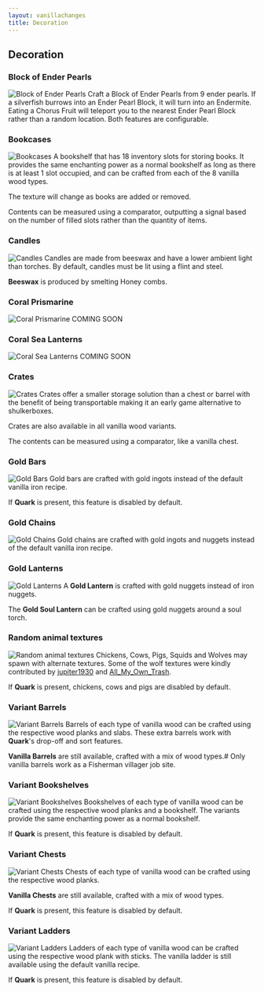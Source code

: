 ```yaml
---
layout: vanillachanges
title: Decoration
---
```


## Decoration

### Block of Ender Pearls
![Block of Ender Pearls](https://i.postimg.cc/k5kZnkBj/Block-of-ender-pearls.png)
Craft a Block of Ender Pearls from 9 ender pearls.  If a silverfish burrows into an Ender Pearl Block, it will turn into an Endermite.  Eating a Chorus Fruit will teleport you to the nearest Ender Pearl Block rather than a random location.  Both features are configurable.

### Bookcases
![Bookcases](https://i.postimg.cc/tJzmNJDf/Bookshelf-chests.png)
A bookshelf that has 18 inventory slots for storing books.
It provides the same enchanting power as a normal bookshelf as long as there is at least 1 slot occupied, and can be crafted from each of the 8 vanilla wood types.

The texture will change as books are added or removed.

Contents can be measured using a comparator, outputting a signal based on the number of filled slots rather than the quantity of items.

### Candles
![Candles]()
Candles are made from beeswax and have a lower ambient light than torches.
By default, candles must be lit using a flint and steel.

**Beeswax** is produced by smelting Honey combs. 

### Coral Prismarine
![Coral Prismarine]()
COMING SOON

### Coral Sea Lanterns
![Coral Sea Lanterns]()
COMING SOON

### Crates
![Crates](https://i.postimg.cc/sD6TjtLp/Crates.png)
Crates offer a smaller storage solution than a chest or barrel with the benefit of being transportable making it an early game alternative to shulkerboxes. 

Crates are also available in all vanilla wood variants.

The contents can be measured using a comparator, like a vanilla chest.

### Gold Bars
![Gold Bars]()
Gold bars are crafted with gold ingots instead of the default vanilla iron recipe.

If **Quark** is present, this feature is disabled by default.

### Gold Chains
![Gold Chains]()
Gold chains are crafted with gold ingots and nuggets instead of the default vanilla iron recipe.

### Gold Lanterns
![Gold Lanterns](https://i.postimg.cc/bNNRSfG2/Gold_lanterns.jpg)
A **Gold Lantern** is crafted with gold nuggets instead of iron nuggets.

The **Gold Soul Lantern** can be crafted using gold nuggets around a soul torch.

### Random animal textures
![Random animal textures](https://i.postimg.cc/TwdbWPLh/Random-animal-textures.png)
Chickens, Cows, Pigs, Squids and Wolves may spawn with alternate textures.
Some of the wolf textures were kindly contributed by [jupiter1930](https://www.reddit.com/user/jupiter1390) and [All_My_Own_Trash](https://www.reddit.com/user/All_My_Own_Trash).

If **Quark** is present, chickens, cows and pigs are disabled by default.

### Variant Barrels
![Variant Barrels](https://i.postimg.cc/sDVLDPgR/All-the-barrels.png)
Barrels of each type of vanilla wood can be crafted using the respective wood planks and slabs.  These extra barrels work with **Quark**'s drop-off and sort features.

**Vanilla Barrels** are still available, crafted with a mix of wood types.#
Only vanilla barrels work as a Fisherman villager job site.

### Variant Bookshelves
![Variant Bookshelves]()
Bookshelves of each type of vanilla wood can be crafted using the respective wood planks and a bookshelf.
The variants provide the same enchanting power as a normal bookshelf.

If **Quark** is present, this feature is disabled by default.

### Variant Chests
![Variant Chests]()
Chests of each type of vanilla wood can be crafted using the respective wood planks.

**Vanilla Chests** are still available, crafted with a mix of wood types.

If **Quark** is present, this feature is disabled by default.

### Variant Ladders
![Variant Ladders]()
Ladders of each type of vanilla wood can be crafted using the respective wood plank with sticks.
The vanilla ladder is still available using the default vanilla recipe.

If **Quark** is present, this feature is disabled by default.